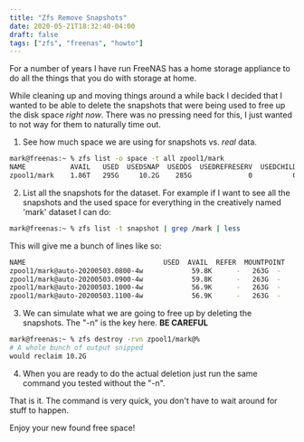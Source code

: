 ```yaml
---
title: "Zfs Remove Snapshots"
date: 2020-05-21T18:32:40-04:00
draft: false
tags: ["zfs", "freenas", "howto"]
---
```


For a number of years I have run FreeNAS has a home storage appliance to do all the things that you do with storage at home.

While cleaning up and moving things around a while back I decided that I wanted to be able to delete the snapshots that were being used to free up the disk space *right now*. There was no pressing need for this, I just wanted to not way for them to naturally time out.

1. See how much space we are using for snapshots vs. *real* data.
```bash
mark@freenas:~ % zfs list -o space -t all zpool1/mark
NAME           AVAIL   USED  USEDSNAP  USEDDS  USEDREFRESERV  USEDCHILD
zpool1/mark    1.86T   295G     10.2G    285G              0          0
```

2. List all the snapshots for the dataset. For example if I want to see all the snapshots and the used space for everything in the creatively named 'mark' dataset I can do:
```bash
mark@freenas:~ % zfs list -t snapshot | grep /mark | less
```
This will give me a bunch of lines like so:
```bash
NAME                                  USED  AVAIL  REFER  MOUNTPOINT
zpool1/mark@auto-20200503.0800-4w            59.8K      -   263G  -
zpool1/mark@auto-20200503.0900-4w            59.8K      -   263G  -
zpool1/mark@auto-20200503.1000-4w            56.9K      -   263G  -
zpool1/mark@auto-20200503.1100-4w            56.9K      -   263G  -
```
3. We can simulate what we are going to free up by deleting the snapshots. The "-n" is the key here. **BE CAREFUL**
```bash
mark@freenas:~ % zfs destroy -rvn zpool1/mark@%
# A whole bunch of output snipped
would reclaim 10.2G
```
4. When you are ready to do the actual deletion just run the same command you tested without the "-n".

That is it. The command is very quick, you don't have to wait around for stuff to happen.

Enjoy your new found free space!